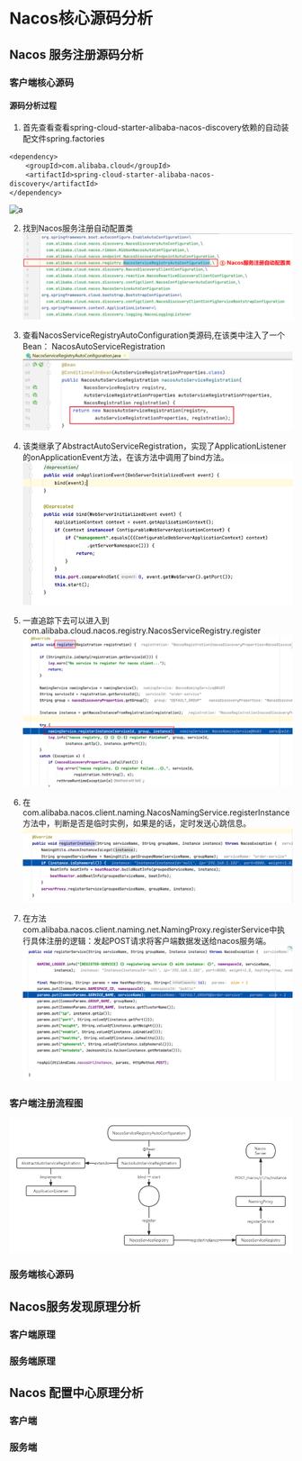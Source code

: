 
# Nacos核心源码分析
## Nacos 服务注册源码分析

### 客户端核心源码
#### 源码分析过程
1. 首先查看查看spring-cloud-starter-alibaba-nacos-discovery依赖的自动装配文件spring.factories
```aidl
<dependency>
    <groupId>com.alibaba.cloud</groupId>
    <artifactId>spring-cloud-starter-alibaba-nacos-discovery</artifactId>
</dependency>

```
![a](https://upload-images.jianshu.io/upload_images/27061397-2e117f3d3ab3ee26.png?imageMogr2/auto-orient/strip|imageView2/2/w/879/format/webp)

2. 找到Nacos服务注册自动配置类
![img.png](img.png)

3. 查看NacosServiceRegistryAutoConfiguration类源码,在该类中注入了一个Bean：
   NacosAutoServiceRegistration
![img_1.png](img_1.png)
4. 该类继承了AbstractAutoServiceRegistration，实现了ApplicationListener的onApplicationEvent方法，在该方法中调用了bind方法。
![img_2.png](img_2.png)
5. 一直追踪下去可以进入到com.alibaba.cloud.nacos.registry.NacosServiceRegistry.register
![img_4.png](img_4.png)
6. 在com.alibaba.nacos.client.naming.NacosNamingService.registerInstance方法中，判断是否是临时实例，如果是的话，定时发送心跳信息。
![img_6.png](img_6.png)
7. 在方法com.alibaba.nacos.client.naming.net.NamingProxy.registerService中执行具体注册的逻辑：发起POST请求将客户端数据发送给nacos服务端。
![img_7.png](img_7.png)
### 客户端注册流程图

![img_5.png](img_5.png)

### 服务端核心源码



## Nacos服务发现原理分析
### 客户端原理


### 服务端原理

## Nacos 配置中心原理分析
### 客户端

### 服务端